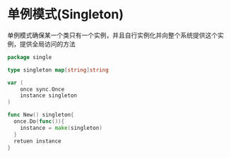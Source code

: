 # 单例模式(Singleton)

单例模式确保某一个类只有一个实例，并且自行实例化并向整个系统提供这个实例，提供全局访问的方法


```go
package single

type singleton map[string]string

var (
    once sync.Once
    instance singleton
)

func New() singleton{
  once.Do(func()){
    instance = make(singleton)
  }
  retuen instance
}

```




































